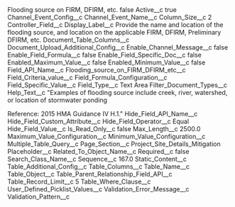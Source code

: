 <?xml version="1.0" encoding="UTF-8"?>
<CustomMetadata xmlns="http://soap.sforce.com/2006/04/metadata" xmlns:xsi="http://www.w3.org/2001/XMLSchema-instance" xmlns:xsd="http://www.w3.org/2001/XMLSchema">
    <label>Flooding source on FIRM, DFIRM, etc.</label>
    <protected>false</protected>
    <values>
        <field>Active__c</field>
        <value xsi:type="xsd:boolean">true</value>
    </values>
    <values>
        <field>Channel_Event_Config__c</field>
        <value xsi:nil="true"/>
    </values>
    <values>
        <field>Channel_Event_Name__c</field>
        <value xsi:nil="true"/>
    </values>
    <values>
        <field>Column_Size__c</field>
        <value xsi:type="xsd:string">2</value>
    </values>
    <values>
        <field>Controller_Field__c</field>
        <value xsi:nil="true"/>
    </values>
    <values>
        <field>Display_Label__c</field>
        <value xsi:type="xsd:string">Provide the name and location of the flooding source, and location on the applicable FIRM, DFIRM, Preliminary DFIRM, etc.</value>
    </values>
    <values>
        <field>Document_Table_Columns__c</field>
        <value xsi:nil="true"/>
    </values>
    <values>
        <field>Document_Upload_Additional_Config__c</field>
        <value xsi:nil="true"/>
    </values>
    <values>
        <field>Enable_Channel_Message__c</field>
        <value xsi:type="xsd:boolean">false</value>
    </values>
    <values>
        <field>Enable_Field_Formula__c</field>
        <value xsi:type="xsd:boolean">false</value>
    </values>
    <values>
        <field>Enable_Field_Specific_Doc__c</field>
        <value xsi:type="xsd:boolean">false</value>
    </values>
    <values>
        <field>Enabled_Maximum_Value__c</field>
        <value xsi:type="xsd:boolean">false</value>
    </values>
    <values>
        <field>Enabled_Minimum_Value__c</field>
        <value xsi:type="xsd:boolean">false</value>
    </values>
    <values>
        <field>Field_API_Name__c</field>
        <value xsi:type="xsd:string">Flooding_source_on_FIRM_DFIRM_etc__c</value>
    </values>
    <values>
        <field>Field_Criteria_value__c</field>
        <value xsi:nil="true"/>
    </values>
    <values>
        <field>Field_Formula_Configuration__c</field>
        <value xsi:nil="true"/>
    </values>
    <values>
        <field>Field_Specific_Value__c</field>
        <value xsi:nil="true"/>
    </values>
    <values>
        <field>Field_Type__c</field>
        <value xsi:type="xsd:string">Text Area</value>
    </values>
    <values>
        <field>Filter_Document_Types__c</field>
        <value xsi:nil="true"/>
    </values>
    <values>
        <field>Help_Text__c</field>
        <value xsi:type="xsd:string">&quot;Examples of flooding source include creek, river, watershed, or location of stormwater ponding

Reference: 2015 HMA Guidance IV H.1.&quot;</value>
    </values>
    <values>
        <field>Hide_Field_API_Name__c</field>
        <value xsi:nil="true"/>
    </values>
    <values>
        <field>Hide_Field_Custom_Attribute__c</field>
        <value xsi:nil="true"/>
    </values>
    <values>
        <field>Hide_Field_Operator__c</field>
        <value xsi:type="xsd:string">Equal</value>
    </values>
    <values>
        <field>Hide_Field_Value__c</field>
        <value xsi:nil="true"/>
    </values>
    <values>
        <field>Is_Read_Only__c</field>
        <value xsi:type="xsd:boolean">false</value>
    </values>
    <values>
        <field>Max_Length__c</field>
        <value xsi:type="xsd:double">2500.0</value>
    </values>
    <values>
        <field>Maximum_Value_Configuration__c</field>
        <value xsi:nil="true"/>
    </values>
    <values>
        <field>Minimum_Value_Configuration__c</field>
        <value xsi:nil="true"/>
    </values>
    <values>
        <field>Multiple_Table_Query__c</field>
        <value xsi:nil="true"/>
    </values>
    <values>
        <field>Page_Section__c</field>
        <value xsi:type="xsd:string">Project_Site_Details_Mitigation</value>
    </values>
    <values>
        <field>Placeholder__c</field>
        <value xsi:nil="true"/>
    </values>
    <values>
        <field>Related_To_Object_Name__c</field>
        <value xsi:nil="true"/>
    </values>
    <values>
        <field>Required__c</field>
        <value xsi:type="xsd:boolean">false</value>
    </values>
    <values>
        <field>Search_Class_Name__c</field>
        <value xsi:nil="true"/>
    </values>
    <values>
        <field>Sequence__c</field>
        <value xsi:type="xsd:double">167.0</value>
    </values>
    <values>
        <field>Static_Content__c</field>
        <value xsi:nil="true"/>
    </values>
    <values>
        <field>Table_Additional_Config__c</field>
        <value xsi:nil="true"/>
    </values>
    <values>
        <field>Table_Columns__c</field>
        <value xsi:nil="true"/>
    </values>
    <values>
        <field>Table_Name__c</field>
        <value xsi:nil="true"/>
    </values>
    <values>
        <field>Table_Object__c</field>
        <value xsi:nil="true"/>
    </values>
    <values>
        <field>Table_Parent_Relationship_Field_API__c</field>
        <value xsi:nil="true"/>
    </values>
    <values>
        <field>Table_Record_Limit__c</field>
        <value xsi:type="xsd:string">5</value>
    </values>
    <values>
        <field>Table_Where_Clause__c</field>
        <value xsi:nil="true"/>
    </values>
    <values>
        <field>User_Defined_Picklist_Values__c</field>
        <value xsi:nil="true"/>
    </values>
    <values>
        <field>Validation_Error_Message__c</field>
        <value xsi:nil="true"/>
    </values>
    <values>
        <field>Validation_Pattern__c</field>
        <value xsi:nil="true"/>
    </values>
</CustomMetadata>
